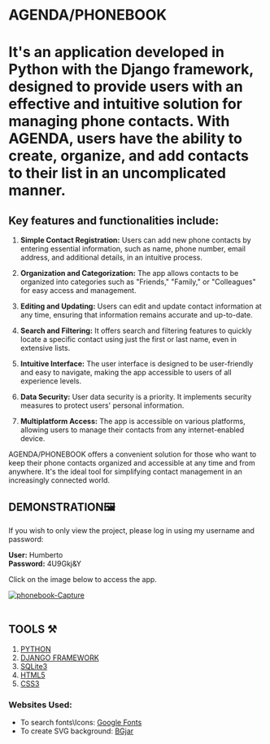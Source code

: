 
<h1>AGENDA/PHONEBOOK<h1>

It's an application developed in Python with the Django framework, designed to provide users with an effective and intuitive solution for managing phone contacts. With AGENDA, users have the ability to create, organize, and add contacts to their list in an uncomplicated manner.

<h2>Key features and functionalities include:</h2>

1. **Simple Contact Registration:** Users can add new phone contacts by entering essential information, such as name, phone number, email address, and additional details, in an intuitive process.

2. **Organization and Categorization:** The app allows contacts to be organized into categories such as "Friends," "Family," or "Colleagues" for easy access and management.

3. **Editing and Updating:** Users can edit and update contact information at any time, ensuring that information remains accurate and up-to-date.

4. **Search and Filtering:** It offers search and filtering features to quickly locate a specific contact using just the first or last name, even in extensive lists.

5. **Intuitive Interface:** The user interface is designed to be user-friendly and easy to navigate, making the app accessible to users of all experience levels.

6. **Data Security:** User data security is a priority. It implements security measures to protect users' personal information.

7. **Multiplatform Access:** The app is accessible on various platforms, allowing users to manage their contacts from any internet-enabled device.

AGENDA/PHONEBOOK offers a convenient solution for those who want to keep their phone contacts organized and accessible at any time and from anywhere. It's the ideal tool for simplifying contact management in an increasingly connected world.

<h2>DEMONSTRATION🖼️</h2>

  If you wish to only view the project, please log in using my username and password:

  **User:** Humberto <br/>
  **Password:** 4U9Gkj&Y

  Click on the image below to access the app.

  <a target='_blank' href='#'>
    <img target='_blank'  src="https://i.ibb.co/rZL2qV8/AGENDA.png" alt="phonebook-Capture" border="0">
  </a>
  <br/>
  <a target='_blank' href='#'></a><br />
  
  
    
  <h2>TOOLS ⚒️</h2>
  
  1. <a href="https://www.python.org">PYTHON</a>
  2. <a href="https://www.djangoproject.com">DJANGO FRAMEWORK</a>
  3. <a href="https://www.sqlite.org/index.html">SQLite3</a>
  4. <a href="https://html.com">HTML5</a>
  5. <a href="https://www.w3.org/Style/CSS/Overview.en.html">CSS3</a>


  <h3>Websites Used:</h3>

  - To search fonts\Icons: <a href="https://fonts.google.com">Google Fonts</a>
  - To create SVG background: <a href="https://bgjar.com">BGjar</a>
  
